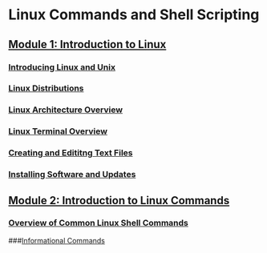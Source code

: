 # Linux Commands and Shell Scripting
## [Module 1: Introduction to Linux](notes/1-introduction-to-linux)
### [Introducing Linux and Unix](notes/1-introduction-to-linux/introducing-linux-and-unix.md)
### [Linux Distributions](notes/1-introduction-to-linux/linux-distributions.md)
### [Linux Architecture Overview](notes/1-introduction-to-linux/overview-linux-architecture.md)
### [Linux Terminal Overview](notes/1-introduction-to-linux/linux-terminal-overview.md)
### [Creating and Edititng Text Files](notes/1-introduction-to-linux/creating-and-editing-text-files.md)
### [Installing Software and Updates](notes/1-introduction-to-linux/installing-software-and-updates.md)
## [Module 2: Introduction to Linux Commands](notes/2-introduction-to-linux-commands)
### [Overview of Common Linux Shell Commands](notes/2-introduction-to-linux-commands/overview-of-common-linux-shell-commands.md)
###[Informational Commands](notes/2-introduction-to-linux-commands/informational-commands.md)
